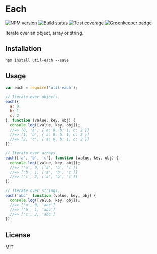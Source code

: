 # Each

[![NPM version][npm-image]][npm-url]
[![Build status][travis-image]][travis-url]
[![Test coverage][coveralls-image]][coveralls-url]
[![Greenkeeper badge](https://badges.greenkeeper.io/blakeembrey/each.svg)](https://greenkeeper.io/)

Iterate over an object, array or string.

## Installation

```
npm install util-each --save
```

## Usage

```javascript
var each = require('util-each');

// Iterate over objects.
each({
  a: 0,
  b: 1,
  c: 2
}, function (value, key, obj) {
  console.log([value, key, obj]);
  //=> [0, 'a', { a: 0, b: 1, c: 2 }]
  //=> [1, 'b', { a: 0, b: 1, c: 2 }]
  //=> [2, 'c', { a: 0, b: 1, c: 2 }]
});

// Iterate over arrays.
each(['a', 'b', 'c'], function (value, key, obj) {
  console.log([value, key, obj]);
  //=> ['a', 0, ['a', 'b', 'c']]
  //=> ['b', 1, ['a', 'b', 'c']]
  //=> ['c', 2, ['a', 'b', 'c']]
});

// Iterate over strings.
each('abc', function (value, key, obj) {
  console.log([value, key, obj]);
  //=> ['a', 0, 'abc']
  //=> ['b', 1, 'abc']
  //=> ['c', 2, 'abc']
});
```

## License

MIT

[npm-image]: https://img.shields.io/npm/v/util-each.svg?style=flat
[npm-url]: https://npmjs.org/package/util-each
[travis-image]: https://img.shields.io/travis/blakeembrey/each.svg?style=flat
[travis-url]: https://travis-ci.org/blakeembrey/each
[coveralls-image]: https://img.shields.io/coveralls/blakeembrey/each.svg?style=flat
[coveralls-url]: https://coveralls.io/r/blakeembrey/each?branch=master
